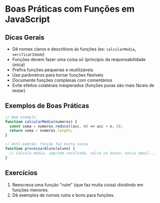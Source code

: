 # Boas Práticas com Funções em JavaScript

## Dicas Gerais
- Dê nomes claros e descritivos às funções (ex: `calcularMedia`, `verificarIdade`)
- Funções devem fazer uma coisa só (princípio da responsabilidade única)
- Prefira funções pequenas e reutilizáveis
- Use parâmetros para tornar funções flexíveis
- Documente funções complexas com comentários
- Evite efeitos colaterais inesperados (funções puras são mais fáceis de testar)

## Exemplos de Boas Práticas
```js
// Bom exemplo
function calcularMedia(numeros) {
  const soma = numeros.reduce((acc, n) => acc + n, 0);
  return soma / numeros.length;
}

// Anti-padrão: função faz muita coisa
function processarAluno(aluno) {
  // Calcula média, imprime resultado, salva no banco, envia email...
}
```

## Exercícios
1. Reescreva uma função "ruim" (que faz muita coisa) dividindo em funções menores.
2. Dê exemplos de nomes ruins e bons para funções.
